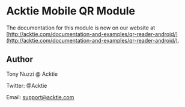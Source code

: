 # Acktie Mobile QR Module

The documentation for this module is now on our website at [http://acktie.com/documentation-and-examples/qr-reader-android/](http://acktie.com/documentation-and-examples/qr-reader-android/).

## Author

Tony Nuzzi @ Acktie

Twitter: @Acktie

Email: support@acktie.com